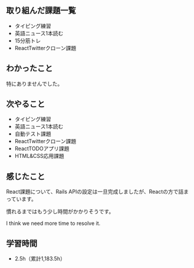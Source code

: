 ## 取り組んだ課題一覧
- タイピング練習
- 英語ニュース1本読む
- 15分筋トレ
- ReactTwitterクローン課題
## わかったこと
特にありませんでした。
## 次やること
- タイピング練習
- 英語ニュース1本読む
- 自動テスト課題
- ReactTwitterクローン課題
- ReactTODOアプリ課題
- HTML&CSS応用課題
## 感じたこと
React課題について、Rails APIの設定は一旦完成しましたが、Reactの方で詰まっています。

慣れるまではもう少し時間がかかりそうです。

I think we need more time to resolve it.

## 学習時間
- 2.5h（累計1,183.5h）
